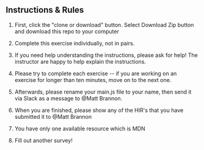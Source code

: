 ## Instructions & Rules

1. First, click the "clone or download" button. Select Download Zip button and download this repo to your computer

2. Complete this exercise individually, not in pairs.

3. If you need help understanding the instructions, please ask for help! The instructor are happy to help explain the instructions.

4. Please try to complete each exercise -- if you are working on an exercise for longer than ten minutes, move on to the next one.

5. Afterwards, please rename your main.js file to your name, then send it via Slack as a message to @Matt Brannon.

6. When you are finished, please show any of the HIR's that you have submitted it to @Matt Brannon

7. You have only one available resource which is MDN

8. Fill out another survey!
